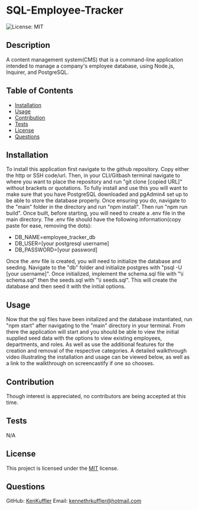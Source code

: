 # SQL-Employee-Tracker

![License: MIT](https://img.shields.io/badge/License-MIT-yellow.svg)

## Description
A content management system(CMS) that is a command-line application intended to manage a company's employee database, using Node.js, Inquirer, and PostgreSQL.

## Table of Contents
- [Installation](#installation)
- [Usage](#usage)
- [Contribution](#contribution)
- [Tests](#tests)
- [License](#license)
- [Questions](#questions)

## Installation
To install this application first navigate to the github repository. Copy either the http or SSH code/url. Then, in your CLI/Gitbash terminal navigate to where you want to place the repository and run "git clone [copied URL]" without brackets or quotations. To fully install and use this you will want to make sure that you have PostgreSQL downloaded and pgAdmin4 set up to be able to store the database properly. Once ensuring you do, navigate to the "main" folder in the directory and run "npm install".  Then run "npm run build". Once built, before starting, you will need to create a .env file in the main directory. The .env file should have the following information(copy paste for ease, removing the dots):

- DB_NAME=employee_tracker_db
- DB_USER=[your postgresql username]
- DB_PASSWORD=[your password]

Once the .env file is created, you will need to initialize the database and seeding. Navigate to the "db" folder and initialize postgres with "psql -U [your username]". Once initialized, implement the schema.sql file with "\i schema.sql" then the seeds.sql with "\i seeds.sql". This will create the database and then seed it with the initial options.

## Usage
Now that the sql files have been initalized and the database instantiated, run "npm start" after navigating to the "main" directory in your terminal. From there the application will start and you should be able to view the initial supplied seed data with the options to view existing employees, departments, and roles. As well as use the additional features for the creation and removal of the respective categories. A detailed walkthrough video illustrating the installation and usage can be viewed below, as well as a link to the walkthrough on screencastify if one so chooses.

## Contribution
Though interest is appreciated, no contributors are being accepted at this time.

## Tests
N/A

## License

This project is licensed under the [MIT](https://opensource.org/licenses/MIT) license.


## Questions
GitHub: [KenKuffler](https://github.com/KenKuffler)
Email: kennethrkuffler@hotmail.com
